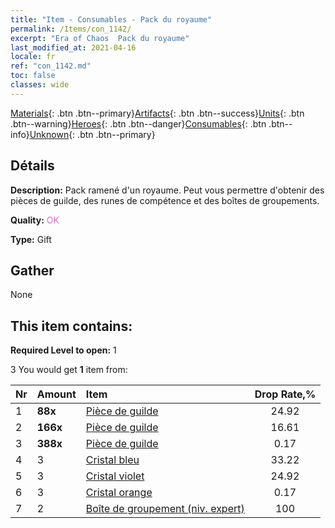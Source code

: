 ```yaml
---
title: "Item - Consumables - Pack du royaume"
permalink: /Items/con_1142/
excerpt: "Era of Chaos  Pack du royaume"
last_modified_at: 2021-04-16
locale: fr
ref: "con_1142.md"
toc: false
classes: wide
---
```

 [Materials](/fr/Items/){: .btn .btn--primary}[Artifacts](/fr/Items/Artifacts/){: .btn .btn--success}[Units](/fr/Items/Units/){: .btn .btn--warning}[Heroes](/fr/Items/Heroes/){: .btn .btn--danger}[Consumables](/fr/Items/Consumables/){: .btn .btn--info}[Unknown](/fr/Items/Unknown/){: .btn .btn--primary}

## Détails
 **Description:** Pack ramené d'un royaume. Peut vous permettre d'obtenir des pièces de guilde, des runes de compétence et des boîtes de groupements.

 **Quality:** <span style="color: #DA70D6">OK</span>

 **Type:** Gift

## Gather

  None

## This item contains:

 **Required Level to open:** 1

 3 You would get **1** item  from:

  | Nr | Amount |     Item    | Drop Rate,% |
  |:---|:-------|:------------|:---------:|
  | 1 |  **88x** | [Pièce de guilde](/fr/Items/con_896/) | 24.92 | 
  | 2 |  **166x** | [Pièce de guilde](/fr/Items/con_896/) | 16.61 | 
  | 3 |  **388x** | [Pièce de guilde](/fr/Items/con_896/) | 0.17 | 
  | 4 | 3 | [Cristal bleu](/fr/Items/con_716/) | 33.22 | 
  | 5 | 3 | [Cristal violet](/fr/Items/con_720/) | 24.92 | 
  | 6 | 3 | [Cristal orange](/fr/Items/con_730/) | 0.17 | 
  | 7 | 2 | [Boîte de groupement (niv. expert)](/fr/Items/con_770/) | 100 | 
